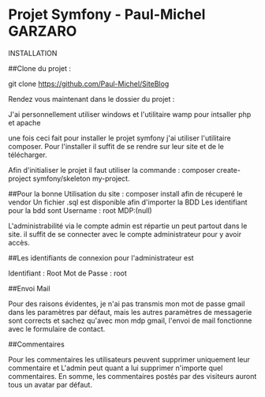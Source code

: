 Projet Symfony - Paul-Michel GARZARO
==========================================================================================================================
INSTALLATION

##Clone du projet :

  git clone https://github.com/Paul-Michel/SiteBlog

Rendez vous maintenant dans le dossier du projet :

J'ai personnellement utiliser windows et l'utilitaire wamp pour intsaller php et apache

une fois ceci fait pour installer le projet symfony j'ai utiliser l'utilitaire composer.
Pour l'installer il suffit de se rendre sur leur site et de le télécharger.

Afin d'initialiser le projet il faut utiliser la commande : composer create-project symfony/skeleton my-project.


##Pour la bonne Utilisation du site :
  composer install afin de récuperé le vendor
  Un fichier .sql est disponible afin d'importer la BDD
  Les identifiant pour la bdd sont 
  Username : root
  MDP:(null)

L'administrabilité via le compte admin est répartie un peut partout dans le site. il suffit de se connecter avec le compte administrateur pour y avoir accès.

##Les identifiants de connexion pour l'administrateur est 

  Identifiant : Root
  Mot de Passe : root

##Envoi Mail

  Pour des raisons évidentes, je n'ai pas transmis mon mot de passe gmail dans les paramètres par défaut, mais les autres paramètres de   messagerie sont corrects et sachez qu'avec mon mdp gmail, l'envoi de mail fonctionne avec le formulaire de contact.

##Commentaires

  Pour les commentaires les utilisateurs peuvent supprimer uniquement leur commentaire et L'admin peut quant a lui supprimer n'importe     quel commentaires.
  En somme, les commentaires postés par des visiteurs auront tous un avatar par défaut.
